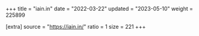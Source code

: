 +++
title = "iain.in"
date = "2022-03-22"
updated = "2023-05-10"
weight = 225899

[extra]
source = "https://iain.in/"
ratio = 1
size = 221
+++
